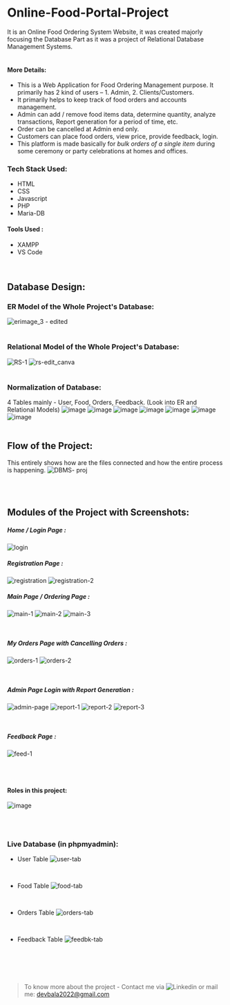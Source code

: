 # Online-Food-Portal-Project
It is an Online Food Ordering System Website, it was created majorly focusing the Database Part as it was a project of Relational Database Management Systems.
<br><br>
#### More Details:  
  - This is a Web Application for Food Ordering Management purpose. It primarily has 2 kind of users – 1. Admin, 2. Clients/Customers.  
  - It primarily helps to keep track of food orders and accounts management. 
  - Admin can add / remove food items data, determine quantity, analyze transactions, Report generation for a period of time, etc. 
  - Order can be cancelled at Admin end only. 
  - Customers can place food orders, view price, provide feedback, login.
  - This platform is made basically for *bulk orders of a single item* during some ceremony or party celebrations at homes and offices.

### Tech Stack Used:
  - HTML
  - CSS
  - Javascript
  - PHP
  - Maria-DB
#### Tools Used :
  - XAMPP
  - VS Code

<br>

## Database Design:
### ER Model of the Whole Project's Database:
![erimage_3 - edited](https://user-images.githubusercontent.com/70379877/175646795-7b7f3516-1dcd-40ad-92d7-4484a586a572.png)
<br><br>
### Relational Model of the Whole Project's Database:
![RS-1](https://user-images.githubusercontent.com/70379877/175647030-408d39b0-ded6-48ed-94a6-666195a4a1be.png)
![rs-edit_canva](https://user-images.githubusercontent.com/70379877/175647010-b786f6be-4738-454f-b2a1-800371ced4ea.png)
<br><br>
### Normalization of Database:
4 Tables mainly - User, Food, Orders, Feedback. (Look into ER and Relational Models) 
![image](https://user-images.githubusercontent.com/70379877/175648018-9a9f6543-2be2-4801-8a48-3a976eb368ce.png)
![image](https://user-images.githubusercontent.com/70379877/175648087-912d938f-4d71-470c-8d9d-d3f81550f9f5.png)
![image](https://user-images.githubusercontent.com/70379877/175648141-02f2624f-e599-40a0-8b19-f0e3e36b7110.png)
![image](https://user-images.githubusercontent.com/70379877/175648260-f60b4eb4-eb72-467f-99aa-f65948ec3ec2.png)
![image](https://user-images.githubusercontent.com/70379877/175648315-a2f78a1b-591e-4162-9bfd-8443a27b099c.png)
![image](https://user-images.githubusercontent.com/70379877/175648365-90c4ddef-b991-4a73-b679-dcb50f51fe92.png)
![image](https://user-images.githubusercontent.com/70379877/175648467-f21173d3-87f9-45e0-b7a2-98a141b4c177.png)
<br><br>

## Flow of the Project:
This entirely shows how are the files connected and how the entire process is happening.
![DBMS- proj](https://user-images.githubusercontent.com/70379877/175647180-564b362d-bd02-4e65-aca3-7c7a51289571.png)

<br><br>

## Modules of the Project with Screenshots:
##### Home / Login Page : 
![login](https://user-images.githubusercontent.com/70379877/175649635-bb174196-755f-49ec-9519-05e4b94b16fa.png)
<br>

##### Registration Page : 

![registration](https://user-images.githubusercontent.com/70379877/175649774-26b3b54c-6d90-4efb-a84a-c59f7880d170.png)
![registration-2](https://user-images.githubusercontent.com/70379877/175649793-ffa9e02f-423c-4935-84a5-0c0bac0d7e38.png)
<br>
##### Main Page / Ordering Page :

![main-1](https://user-images.githubusercontent.com/70379877/175650164-175c98f6-6137-452d-8877-2a68ea5d50d5.png)
![main-2](https://user-images.githubusercontent.com/70379877/175650175-e2ff0383-2c26-4485-a0ba-9ae548872681.png)
![main-3](https://user-images.githubusercontent.com/70379877/175650195-a02a0b92-b2d8-4989-b9a3-e11b31c1ea8d.png)

<br>

##### My Orders Page with Cancelling Orders :

![orders-1](https://user-images.githubusercontent.com/70379877/175650302-68a7ee67-f9b0-4a09-b191-ad3aa851d82c.png)
![orders-2](https://user-images.githubusercontent.com/70379877/175650323-ccd8c146-4f7f-418f-b0d2-003fc9ca5da1.png)

<br>

##### Admin Page Login with Report Generation : 

![admin-page](https://user-images.githubusercontent.com/70379877/175649871-1eecfe41-5284-43fb-80b4-476da2b88f19.jpg)
![report-1](https://user-images.githubusercontent.com/70379877/175649971-37c41d8d-91f7-4fa7-bf6c-5fff2c47f81c.png)
![report-2](https://user-images.githubusercontent.com/70379877/175650019-4bf246df-7de6-4951-9d3e-0b6b22eb9e09.png)
![report-3](https://user-images.githubusercontent.com/70379877/175650034-ea28c198-2d30-441b-a1e0-5f31e1c410ae.png)

<br>

##### Feedback Page : 
![feed-1](https://user-images.githubusercontent.com/70379877/175651004-7a2e6d5b-9c6f-403f-8866-3f6ca4c88c3b.png)

<br><br>

#### Roles in this project:
![image](https://user-images.githubusercontent.com/70379877/175653018-7745e96a-848a-4718-9a98-920ada80e6a1.png)

<br><br>
### Live Database (in phpmyadmin):
 - User Table
![user-tab](https://user-images.githubusercontent.com/70379877/175654317-daf1e42b-5056-4209-91fb-35a78bacfb6e.jpg)
<br>

 - Food Table
![food-tab](https://user-images.githubusercontent.com/70379877/175654599-12a16a1e-4a46-4523-bec3-858795d79e24.jpg)
<br>

 - Orders Table
![orders-tab](https://user-images.githubusercontent.com/70379877/175654650-de8db077-41dc-4d14-96a9-1db3de39485f.jpg)
<br>

 - Feedback Table
![feedbk-tab](https://user-images.githubusercontent.com/70379877/175654708-dd600c77-3f71-458a-adad-2c2da98bb712.jpg)
<br>

<br><br>
> To know more about the project - Contact me via ![Linkedin](https://www.linkedin.com/in/balakrishnan-r-906404184/) or mail me: devbala2022@gmail.com
